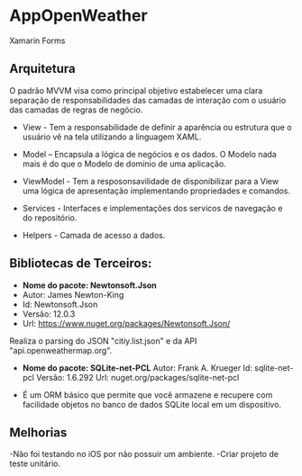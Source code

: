 # AppOpenWeather
Xamarin Forms 

## Arquitetura
O padrão MVVM visa como principal objetivo estabelecer uma clara separação de responsabilidades das camadas de interação com o usuário das camadas de regras de negócio.

- View - Tem a responsabilidade de definir a aparência ou estrutura que o usuário vê na tela utilizando a linguagem XAML.

- Model – Encapsula a lógica de negócios e os dados. O Modelo nada mais é do que o Modelo de domínio de uma aplicação.

- ViewModel - Tem a resposonsavilidade de disponibilizar para a View uma lógica de apresentação implementando propriedades e comandos. 

- Services - Interfaces e implementações dos servicos de navegação e do repositório.

- Helpers - Camada de acesso a dados.

## Bibliotecas de Terceiros:

- **Nome do pacote: Newtonsoft.Json**
- Autor: James Newton-King
- Id: Newtonsoft.Json
- Versão: 12.0.3
- Url: https://www.nuget.org/packages/Newtonsoft.Json/

Realiza o parsing do JSON "citiy.list.json" e da API "api.openweathermap.org".

- **Nome do pacote: SQLite-net-PCL**
Autor: Frank A. Krueger
Id: sqlite-net-pcl
Versão: 1.6.292
Url: nuget.org/packages/sqlite-net-pcl

- É um ORM básico que permite que você armazene e recupere com facilidade objetos no banco de dados SQLite local em um dispositivo. 

## Melhorias

-Não foi testando no iOS por não possuir um ambiente.
-Criar projeto de teste unitário.
